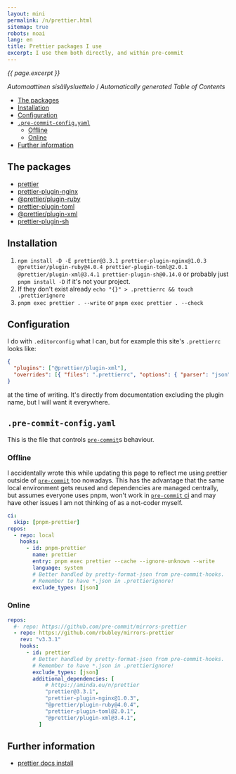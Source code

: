 ```yaml
---
layout: mini
permalink: /n/prettier.html
sitemap: true
robots: noai
lang: en
title: Prettier packages I use
excerpt: I use them both directly, and within pre-commit
---
```


_{{ page.excerpt }}_

<!-- editorconfig-checker-disable -->
<!-- prettier-ignore-start -->

<!-- START doctoc generated TOC please keep comment here to allow auto update -->
<!-- DON'T EDIT THIS SECTION, INSTEAD RE-RUN doctoc TO UPDATE -->
<em lang="fi">Automaattinen sisällysluettelo</em> / <em lang="en">Automatically generated Table of Contents</em>

- [The packages](#the-packages)
- [Installation](#installation)
- [Configuration](#configuration)
- [`.pre-commit-config.yaml`](#pre-commit-configyaml)
  - [Offline](#offline)
  - [Online](#online)
- [Further information](#further-information)

<!-- END doctoc generated TOC please keep comment here to allow auto update -->

<!-- prettier-ignore-end -->
<!-- editorconfig-checker-enable -->

## The packages

- [prettier](https://www.npmjs.com/package/prettier)
- [prettier-plugin-nginx](https://www.npmjs.com/package/prettier-plugin-nginx)
- [@prettier/plugin-ruby](https://www.npmjs.com/package/@prettier/plugin-ruby)
- [prettier-plugin-toml](https://www.npmjs.com/package/prettier-plugin-toml)
- [@prettier/plugin-xml](https://www.npmjs.com/package/@prettier/plugin-xml)
- [prettier-plugin-sh](https://www.npmjs.com/package/prettier-plugin-sh)

## Installation

1. `npm install -D -E prettier@3.3.1 prettier-plugin-nginx@1.0.3 @prettier/plugin-ruby@4.0.4 prettier-plugin-toml@2.0.1 @prettier/plugin-xml@3.4.1 prettier-plugin-sh@0.14.0` or probably just `pnpm install -D` if it's not your project.
1. If they don't exist already `echo "{}" > .prettierrc && touch .prettierignore`
1. `pnpm exec prettier . --write` or `pnpm exec prettier . --check`

## Configuration

I do with `.editorconfig` what I can, but for example this site's `.prettierrc` looks like:

```json
{
  "plugins": ["@prettier/plugin-xml"],
  "overrides": [{ "files": ".prettierrc", "options": { "parser": "json" } }]
}
```

at the time of writing. It's directly from documentation excluding the plugin name, but I will want it everywhere.

## `.pre-commit-config.yaml`

This is the file that controls [`pre-commit`]s behaviour.

### Offline

I accidentally wrote this while updating this page to reflect me using prettier outside of [`pre-commit`] too nowadays. This has the advantage that the same local environment gets reused and dependencies are managed centrally, but assumes everyone uses pnpm, won't work in [`pre-commit` ci] and may have other issues I am not thinking of as a not-coder myself.

[`pre-commit`]: https://pre-commit.com
[`pre-commit` ci]: https://pre-commit.ci

```yaml
ci:
  skip: [pnpm-prettier]
repos:
  - repo: local
    hooks:
      - id: pnpm-prettier
        name: prettier
        entry: pnpm exec prettier --cache --ignore-unknown --write
        language: system
        # Better handled by pretty-format-json from pre-commit-hooks.
        # Remember to have *.json in .prettierignore!
        exclude_types: [json]
```

### Online

```yaml
repos:
  #- repo: https://github.com/pre-commit/mirrors-prettier
  - repo: https://github.com/rbubley/mirrors-prettier
    rev: "v3.3.1"
    hooks:
      - id: prettier
        # Better handled by pretty-format-json from pre-commit-hooks.
        # Remember to have *.json in .prettierignore!
        exclude_types: [json]
        additional_dependencies: [
            # https://aminda.eu/n/prettier
            "prettier@3.3.1",
            "prettier-plugin-nginx@1.0.3",
            "@prettier/plugin-ruby@4.0.4",
            "prettier-plugin-toml@2.0.1",
            "@prettier/plugin-xml@3.4.1",
          ]
```

## Further information

- [prettier docs install](https://prettier.io/docs/en/install)
